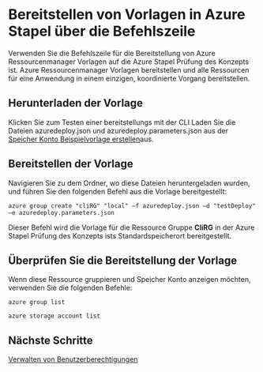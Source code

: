 <properties
    pageTitle="Bereitstellen von Vorlagen mit der Befehlszeile in Azure Stapel | Microsoft Azure"
    description="Erfahren Sie, wie die Plattformen Befehlszeilenschnittstelle () zum Bereitstellen von Vorlagen aus innerhalb der ClientVM oder nach der Verwendung von VPN Verbindung zum Azure Stapel verwenden."
    services="azure-stack"
    documentationCenter=""
    authors="heathl17"
    manager="byronr"
    editor=""/>

<tags
    ms.service="azure-stack"
    ms.workload="na"
    ms.tgt_pltfrm="na"
    ms.devlang="na"
    ms.topic="article"
    ms.date="09/26/2016"
    ms.author="helaw"/>

# <a name="deploy-templates-in-azure-stack-using-the-command-line"></a>Bereitstellen von Vorlagen in Azure Stapel über die Befehlszeile

Verwenden Sie die Befehlszeile für die Bereitstellung von Azure Ressourcenmanager Vorlagen auf die Azure Stapel Prüfung des Konzepts ist. Azure Ressourcenmanager Vorlagen bereitstellen und alle Ressourcen für eine Anwendung in einem einzigen, koordinierte Vorgang bereitstellen.

## <a name="download-template"></a>Herunterladen der Vorlage        
Klicken Sie zum Testen einer bereitstellungs mit der CLI Laden Sie die Dateien azuredeploy.json und azuredeploy.parameters.json aus der [Speicher Konto Beispielvorlage erstellen](https://github.com/Azure/AzureStack-QuickStart-Templates/tree/master/101-create-storage-account)aus.

## <a name="deploy-template"></a>Bereitstellen der Vorlage
Navigieren Sie zu dem Ordner, wo diese Dateien heruntergeladen wurden, und führen Sie den folgenden Befehl aus die Vorlage bereitgestellt:

    azure group create "cliRG" "local" –f azuredeploy.json –d "testDeploy" –e azuredeploy.parameters.json

Dieser Befehl wird die Vorlage für die Ressource Gruppe **CliRG** in der Azure Stapel Prüfung des Konzepts ists Standardspeicherort bereitgestellt.

## <a name="validate-template-deployment"></a>Überprüfen Sie die Bereitstellung der Vorlage
Wenn diese Ressource gruppieren und Speicher Konto anzeigen möchten, verwenden Sie die folgenden Befehle:

    azure group list

    azure storage account list

## <a name="next-steps"></a>Nächste Schritte

[Verwalten von Benutzerberechtigungen](azure-stack-manage-permissions.md)
